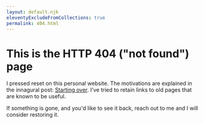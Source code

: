 ```yaml
---
layout: default.njk
eleventyExcludeFromCollections: true
permalink: 404.html
---
```


# This is the HTTP 404 ("not found") page

I pressed reset on this personal website.
The motivations are explained in the innagural post: [Starting over][].
I've tried to retain links to old pages that are known to be useful.

If something is gone, and you'd like to see it back, reach out to me and I will consider restoring it.

[starting over]: /starting-over/
